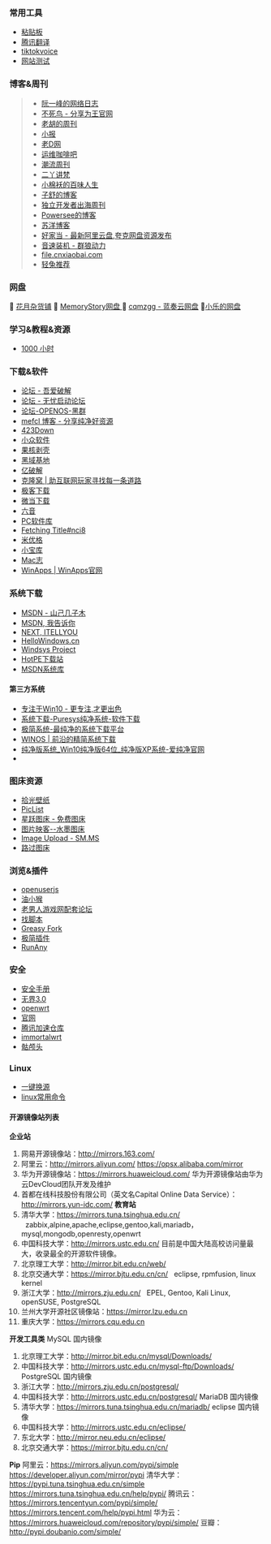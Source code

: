 ### 常用工具
- [粘贴板](https://ykjtb.com)
- [腾讯翻译](https://fanyi.qq.com/)
- [tiktokvoice](https://tiktokvoice.net/zh)
- [网站测试](https://web-check.xyz)


### 博客&周刊
> 
>  -  [阮一峰的网络日志](https://www.ruanyifeng.com/blog/)
>  - [不死鸟 - 分享为王官网](https://iui.su/)
>  - [老胡的周刊](https://weekly.howie6879.com/)
>  -  [小报](http://baoxiaobao.asia/baoxiaobao.html)
>  - [老D网](https://laod.cn/)
>  - [运维咖啡吧](https://blog.ops-coffee.cn/)
>  - [潮流周刊](https://weekly.tw93.fun/)
>  - [二丫讲梵](https://wiki.eryajf.net/)
>  - [小棉袄的百味人生](https://haikuoshijie.cn/)
>  - [子舒的博客](https://zishu.me/)
>  - [独立开发者出海周刊](https://gapis.money/)
>  - [Powersee的博客](https://powersee.github.io/)
>  - [苏洋博客](https://soulteary.com/)
>  - [好家当 - 最新阿里云盘,夸克网盘资源发布](https://www.hjdang.com/)
>  - [音速装机 - 群狼动力](https://sonic.volf.club/)
>  - [file.cnxiaobai.com](https://file.cnxiaobai.com/)
>  - [轻兔推荐](https://app.lighttools.net/)

### 网盘
🔘 [花月杂货铺](https://alist.nekomoon.cc/) 
🔘 [MemoryStory网盘 ](https://file.cnxiaobai.com/)
💮 [cqmzgg - 蓝奏云网盘](https://cqmzgg.lanzn.com/u/cqmzgg) 
💮[小乐的网盘](https://share.xiaole88.com/)


### 学习&教程&资源

-  [1000 小时](https://1000h.org/)

### 下载&软件

- [论坛 - 吾爱破解 ](https://www.52pojie.cn/) 
- [论坛 - 无忧启动论坛 ](http://bbs.wuyou.net/forum.php)
- [论坛-OPENOS-黑群](https://www.openos.org/)
- [mefcl 博客 - 分享纯净好资源](https://www.mefcl.com/)
- [423Down](https://www.423down.com/)
- [小众软件 ](https://www.appinn.com/)
- [果核剥壳 ](https://www.ghxi.com/)
- [黑域基地](https://www.hybase.com/)
- [亿破解](https://www.ypojie.com/)
- [克隆窝 | 助互联网玩家寻找每一条道路](https://www.uy5.net/)
- [极客下载](https://www.geekdload.com/)
- [微当下载](https://www.weidown.com/)
- [六音](https://www.sixyin.com/)
- [PC软件库](https://www.pcoof.com/)
- [Fetching Title#nci8](http://www.yxssp.com/)
- [米优格](https://www.4spaces.org/)
- [小宝库](https://www.xiaobaoku.cc/)  
- [Mac志 ](https://www.isofts.org/)
- [WinApps | WinApps官网](https://www.winapps.cc/)

### 系统下载

- [MSDN - 山己几子木](https://msdn.sjjzm.com/)
- [MSDN, 我告诉你 ](https://msdn.itellyou.cn/) 
- [NEXT, ITELLYOU](https://next.itellyou.cn/)
- [HelloWindows.cn ](https://hellowindows.cn/) 
- [Windsys Project ](https://windsys.win/)
- [HotPE下载站](https://down.hotpe.top/OS/)
- [MSDN系统库](https://www.xitongku.com/)

#### 第三方系统
- [专注于Win10 - 更专注,才更出色](https://iwin10.net/)
- [系统下载-Puresys纯净系统-软件下载](https://www.puresys.net/%e7%b3%bb%e7%bb%9f%e4%b8%8b%e8%bd%bd)
- [极简系统-最纯净的系统下载平台](https://www.sysmini.com/)
- [WINOS | 前沿的精简系统下载](https://www.winos.me/)
- [纯净版系统\_Win10纯净版64位\_纯净版XP系统-爱纯净官网](https://www.aichunjing.com/)
- 

### 图床资源

- [拾光壁纸](https://app.nguaduot.cn/timeline)
- [PicList](https://piclist.cn/)
- [星跃图床 - 免费图床](https://img.xwyue.com/)
- [图片映客--水墨图床](https://img.ink/)
- [Image Upload - SM.MS ](https://sm.ms/)
- [路过图床 ](https://imgse.com/)
### 浏览&插件
- [openuserjs](https://openuserjs.org/)
- [油小猴](https://www.youxiaohou.com/)
- [老男人游戏网配套论坛](https://bbs.oldmantvg.net/)
- [找脚本](https://zhaojiaoben.cn/)
- [Greasy Fork](https://greasyfork.org/zh-CN)
- [极简插件](https://chrome.zzzmh.cn/)
- [RunAny](https://github.com/hui-Zz/RunAny)
### 安全

- [安全手册](https://0range-x.github.io/2022/01/26/Domain-penetration_one-stop/)
- [无界3.0](https://notes.dsdog.tk/archives/1716304583708)
- [openwrt](https://lidrive.vip/)
- [官网](https://openwrt.org/downloads)
- [腾讯加速仓库](https://mirrors.cloud.tencent.com/openwrt/releases/23.05.2/targets/x86/64/)
- [immortalwrt](https://downloads.immortalwrt.org/)
- [骷颅头](https://github.com/DHDAXCW/OpenWRT_x86_x64)

### Linux
- [一键换源](https://linuxmirrors.cn/)
- [linux常用命令](https://wangchujiang.com/linux-command/hot.html)
#### 开源镜像站列表
**企业站**
1. 网易开源镜像站：http://mirrors.163.com/
2. 阿里云：http://mirrors.aliyun.com/ https://opsx.alibaba.com/mirror
3. 华为开源镜像站：https://mirrors.huaweicloud.com/ 华为开源镜像站由华为云DevCloud团队开发及维护
4. 首都在线科技股份有限公司（英文名Capital Online Data Service）：http://mirrors.yun-idc.com/
 **教育站**
1. 清华大学：https://mirrors.tuna.tsinghua.edu.cn/   zabbix,alpine,apache,eclipse,gentoo,kali,mariadb，mysql,mongodb,openresty,openwrt
2. 中国科技大学：http://mirrors.ustc.edu.cn/ 目前是中国大陆高校访问量最大，收录最全的开源软件镜像。
3. 北京理工大学：http://mirror.bit.edu.cn/web/
4. 北京交通大学：https://mirror.bjtu.edu.cn/cn/   eclipse, rpmfusion, linux kernel
5. 浙江大学：http://mirrors.zju.edu.cn/   EPEL, Gentoo, Kali Linux, openSUSE, PostgreSQL
6. 兰州大学开源社区镜像站：https://mirror.lzu.edu.cn
7. 重庆大学：https://mirrors.cqu.edu.cn

**开发工具类**
MySQL 国内镜像
1. 北京理工大学：http://mirror.bit.edu.cn/mysql/Downloads/
2. 中国科技大学：http://mirrors.ustc.edu.cn/mysql-ftp/Downloads/
PostgreSQL 国内镜像
1. 浙江大学：http://mirrors.zju.edu.cn/postgresql/
2. 中国科技大学：http://mirrors.ustc.edu.cn/postgresql/
MariaDB 国内镜像
1. 清华大学：https://mirrors.tuna.tsinghua.edu.cn/mariadb/
eclipse 国内镜像
1. 中国科技大学：http://mirrors.ustc.edu.cn/eclipse/
2. 东北大学：http://mirror.neu.edu.cn/eclipse/
3. 北京交通大学：https://mirror.bjtu.edu.cn/cn/

**Pip**
阿里云：https://mirrors.aliyun.com/pypi/simple 
		https://developer.aliyun.com/mirror/pypi
清华大学：https://pypi.tuna.tsinghua.edu.cn/simple 
		https://mirrors.tuna.tsinghua.edu.cn/help/pypi/
腾讯云：https://mirrors.tencentyun.com/pypi/simple/
		https://mirrors.tencent.com/help/pypi.html
华为云：https://mirrors.huaweicloud.com/repository/pypi/simple/
豆瓣：http://pypi.doubanio.com/simple/


<!-- ##{"timestamp":1702358859}## -->
